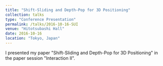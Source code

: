 ```yaml
---
title: "Shift-Sliding and Depth-Pop for 3D Positioning"
collection: talks
type: "Conference Presentation"
permalink: /talks/2016-10-16-SUI
venue: "Hitotsubashi Hall"
date: 2016-10-16
location: "Tokyo, Japan"
---
```


I presented my paper "Shift-Sliding and Depth-Pop for 3D Positioning" in the paper session "Interaction II".
